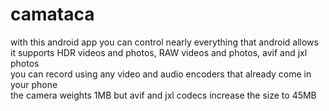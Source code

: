 # camataca
with this android app you can control nearly everything that android allows  
it supports HDR videos and photos, RAW videos and photos, avif and jxl photos  
you can record using any video and audio encoders that already come in your phone  
the camera weights 1MB but avif and jxl codecs increase the size to 45MB  
